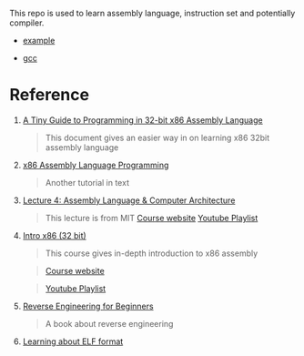 This repo is used to learn assembly language, instruction set and potentially compiler.

- [example](./example/README.md)

- [gcc](./gcc.md)


# Reference

1. [A Tiny Guide to Programming in 32-bit x86 Assembly Language](https://www.cs.dartmouth.edu/~sergey/cs258/tiny-guide-to-x86-assembly.pdf)

    > This document gives an easier way in on learning x86 32bit assembly language

2. [x86 Assembly Language Programming](https://cs.lmu.edu/~ray/notes/x86assembly/)

    > Another tutorial in text

3. [Lecture 4: Assembly Language & Computer Architecture](https://www.youtube.com/watch?v=L1ung0wil9Y)

    > This lecture is from MIT
    > [Course website](https://ocw.mit.edu/courses/electrical-engineering-and-computer-science/6-172-performance-engineering-of-software-systems-fall-2018/)
    > [Youtube Playlist](https://www.youtube.com/playlist?list=PLUl4u3cNGP63VIBQVWguXxZZi0566y7Wf)

4. [Intro x86 (32 bit)](https://www.youtube.com/playlist?list=PL038BE01D3BAEFDB0)

    > This course gives in-depth introduction to x86 assembly

    > [Course website](https://opensecuritytraining.info/IntroX86.html)

    > [Youtube Playlist](https://www.youtube.com/playlist?list=PL038BE01D3BAEFDB0)



5. [Reverse Engineering for Beginners](https://doc.lagout.org/security/2014_RE_for_beginners.pdf)

    > A book about reverse engineering

6. [Learning about ELF format](https://github.com/xuyuji9000/linux-playground/blob/master/ELF_format/Readme.md)



